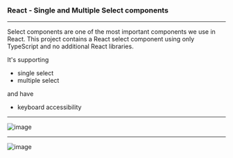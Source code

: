### React - Single and Multiple Select components

---

Select components are one of the most important components we use in React.
This project contains a React select component using only TypeScript and no additional React libraries.

It's supporting

- single select
- multiple select

and have

- keyboard accessibility

---

![image](https://user-images.githubusercontent.com/47710063/220179548-ec568a80-bed5-4a87-b406-0f6422aa0d96.png)

---

![image](https://user-images.githubusercontent.com/47710063/220179727-fba92418-9264-42e6-b7c0-b8c169bff10c.png)
